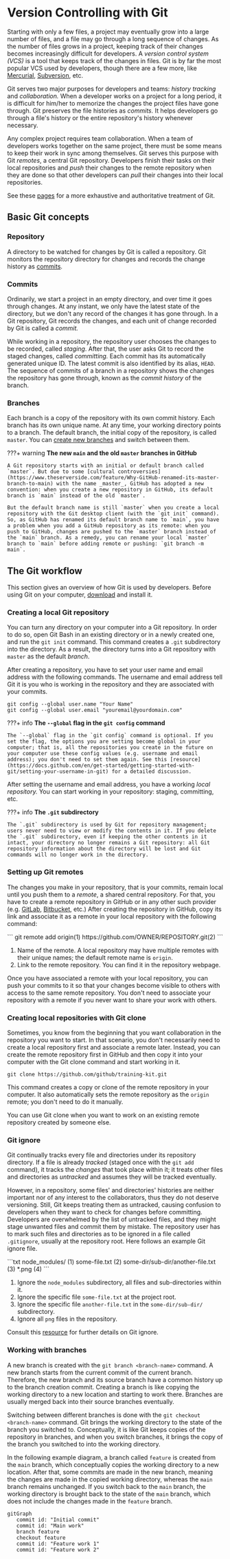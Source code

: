 # Version Controlling with Git

Starting with only a few files, a project may eventually grow into a large number of files, and a file may go through a long sequence of changes. As the number of files grows in a project, keeping track of their changes becomes increasingly difficult for developers. A _version control system (VCS)_ is a tool that keeps track of the changes in files. Git is by far the most popular VCS used by developers, though there are a few more, like [Mercurial](https://www.mercurial-scm.org/), [Subversion](https://subversion.apache.org/), etc.

Git serves two major purposes for developers and teams: _history tracking_ and _collaboration._ When a developer works on a project for a long period, it is difficult for him/her to memorize the changes the project files have gone through. Git preserves the file histories as _commits._ It helps developers go through a file's history or the entire repository's history whenever necessary.

Any complex project requires team collaboration. When a team of developers works together on the same project, there must be some means to keep their work in sync among themselves. Git serves this purpose with Git _remotes_, a central Git repository. Developers finish their tasks on their local repositories and _push_ their changes to the remote repository when they are done so that other developers can _pull_ their changes into their local repositories.

See these [pages](https://github.com/git-guides) for a more exhaustive and authoritative treatment of Git.

## Basic Git concepts

### Repository

A directory to be watched for changes by Git is called a repository. Git monitors the repository directory for changes and records the change history as [commits](#commits).

### Commits

Ordinarily, we start a project in an empty directory, and over time it goes through changes. At any instant, we only have the latest state of the directory, but we don't any record of the changes it has gone through. In a Git repository, Git records the changes, and each unit of change recorded by Git is called a _commit._

While working in a repository, the repository user chooses the changes to be recorded, called _staging_. After that, the user asks Git to record the staged changes, called _committing._ Each commit has its automatically generated unique ID. The latest commit is also identified by its alias, `HEAD`. The sequence of commits of a branch in a repository shows the changes the repository has gone through, known as the _commit history_ of the branch.

### Branches

Each branch is a copy of the repository with its own commit history. Each branch has its own unique name. At any time, your working directory points to a branch. The default branch, the initial copy of the repository, is called `master`. You can [create new branches](#working-with-branches) and switch between them.

???+ warning
    **The new `main` and the old `master` branches in GitHub**

    A Git repository starts with an initial or default branch called `master`. But due to some [cultural controversies](https://www.theserverside.com/feature/Why-GitHub-renamed-its-master-branch-to-main) with the name _master_, GitHub has adopted a new convention: when you create a new repository in GitHub, its default branch is `main` instead of the old `master`.

    But the default branch name is still `master` when you create a local repository with the Git desktop client (with the `git init` command). So, as GitHub has renamed its default branch name to `main`, you have a problem when you add a GitHub repository as its remote: when you push to GitHub, changes are pushed to the `master` branch instead of the `main` branch. As a remedy, you can rename your local `master` branch to `main` before adding remote or pushing: `git branch -m main`.

## The Git workflow

This section gives an overview of how Git is used by developers. Before using Git on your computer, [download](https://git-scm.com/downloads) and install it.

### Creating a local Git repository

You can turn any directory on your computer into a Git repository. In order to do so, open Git Bash in an existing directory or in a newly created one, and run the `git init` command. This command creates a `.git` subdirectory into the directory. As a result, the directory turns into a Git repository with `master` as the default _branch_.

After creating a repository, you have to set your user name and email address with the following commands. The username and email address tell Git it is you who is working in the repository and they are associated with your commits.

```
git config --global user.name "Your Name"
git config --global user.email "youremail@yourdomain.com"
```

???+ info
    **The `--global` flag in the `git config` command**

    The `--global` flag in the `git config` command is optional. If you set the flag, the options you are setting become global in your computer; that is, all the repositories you create in the future on your computer use these config values (e.g. username and email address); you don't need to set them again. See this [resource](https://docs.github.com/en/get-started/getting-started-with-git/setting-your-username-in-git) for a detailed discussion.

After setting the username and email address, you have a working _local repository._ You can start working in your repository: staging, committing, etc.

???+ info
    **The `.git` subdirectory**

    The `.git` subdirectory is used by Git for repository management; users never need to view or modify the contents in it. If you delete the `.git` subdirectory, even if keeping the other contents in it intact, your directory no longer remains a Git repository: all Git repository information about the directory will be lost and Git commands will no longer work in the directory.

### Setting up Git remotes

The changes you make in your repository, that is your commits, remain local until you push them to a _remote_, a shared central repository. For that, you have to create a remote repository in GitHub or in any other such provider (e.g. [GitLab](https://about.gitlab.com/), [Bitbucket](https://bitbucket.org/), etc.) After creating the repository in GitHub, copy its link and associate it as a remote in your local repository with the following command:

<div class="annotate" markdown>
```
git remote add origin(1) https://github.com/OWNER/REPOSITORY.git(2)
```
</div>

1. Name of the remote. A local repository may have multiple remotes with their unique names; the default remote name is `origin`.
2. Link to the remote repository. You can find it in the repository webpage.

Once you have associated a remote with your local repository, you can push your commits to it so that your changes become visible to others with access to the same remote repository. You don't need to associate your repository with a remote if you never want to share your work with others.

### Creating local repositories with Git clone

Sometimes, you know from the beginning that you want collaboration in the repository you want to start. In that scenario, you don't necessarily need to create a local repository first and associate a remote later. Instead, you can create the remote repository first in GitHub and then copy it into your computer with the Git clone command and start working in it.

```
git clone https://github.com/github/training-kit.git
```

This command creates a copy or clone of the remote repository in your computer. It also automatically sets the remote repository as the `origin` remote; you don't need to do it manually.

You can use Git clone when you want to work on an existing remote repository created by someone else.

### Git ignore

Git continually tracks every file and directories under its repository directory. If a file is already _tracked_ (staged once with the `git add` command), it tracks the _changes_ that took place within it; it treats other files and directories as _untracked_ and assumes they will be tracked eventually.

However, in a repository, some files' and directories' histories are neither important nor of any interest to the collaborators, thus they do not deserve versioning. Still, Git keeps treating them as untracked, causing confusion to developers when they want to check for changes before committing. Developers are overwhelmed by the list of untracked files, and they might stage unwanted files and commit them by mistake. The repository user has to mark such files and directories as to be ignored in a file called `.gitignore`, usually at the repository root. Here follows an example Git ignore file.

<div class="annotate" markdown>
```txt
node_modules/ (1)
some-file.txt (2)
some-dir/sub-dir/another-file.txt (3)
*.png (4)
```
</div>

1. Ignore the `node_modules` subdirectory, all files and sub-directories within it.
2. Ignore the specific file `some-file.txt` at the project root.
3. Ignore the specific file `another-file.txt` in the `some-dir/sub-dir/` subdirectory.
4. Ignore all `png` files in the repository.

Consult this [resource](https://www.atlassian.com/git/tutorials/saving-changes/gitignore) for further details on Git ignore.

### Working with branches

A new branch is created with the `git branch <branch-name>` command. A new branch starts from the current commit of the current branch. Therefore, the new branch and its source branch have a common history up to the branch creation commit. Creating a branch is like copying the working directory to a new location and starting to work there. Branches are usually merged back into their source branches eventually.

Switching between different branches is done with the `git checkout <branch-name>` command. Git brings the working directory to the state of the branch you switched to. Conceptually, it is like Git keeps copies of the repository in branches, and when you switch branches, it brings the copy of the branch you switched to into the working directory.

In the following example diagram, a branch called `feature` is created from the `main` branch, which conceptually copies the working directory to a new location. After that, some commits are made in the new branch, meaning the changes are made in the copied working directory, whereas the `main` branch remains unchanged. If you switch back to the `main` branch, the working directory is brought back to the state of the `main` branch, which does not include the changes made in the `feature` branch. 

```mermaid
gitGraph
   commit id: "Initial commit"
   commit id: "Main work"
   branch feature
   checkout feature
   commit id: "Feature work 1"
   commit id: "Feature work 2"
```
